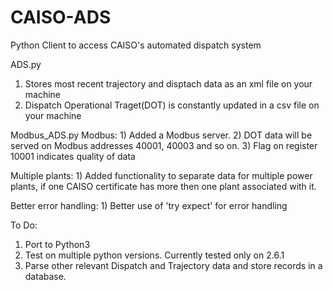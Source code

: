 # CAISO-ADS
Python Client to access CAISO's automated dispatch system

ADS.py
  1) Stores most recent trajectory and disptach data as an xml file on your machine
  2) Dispatch Operational Traget(DOT) is constantly updated in a csv file on your machine


Modbus_ADS.py
  Modbus:
    1) Added a Modbus server. 
    2) DOT data will be served on Modbus addresses 40001, 40003 and so on. 
    3) Flag on register 10001 indicates quality of data

  Multiple plants:
    1) Added functionality to separate data for multiple power plants, if one CAISO certificate has more then one plant associated with it.
  
  Better error handling:
    1) Better use of 'try expect' for error handling
    
    
To Do:
 1) Port to Python3
 2) Test on multiple python versions. Currently tested only on 2.6.1
 3) Parse other relevant Dispatch and Trajectory data and store records in a database.
